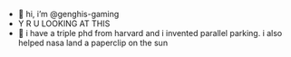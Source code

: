 - 👋 hi, i’m @genghis-gaming
- Y R U LOOKING AT THIS
- 👀 i have a triple phd from harvard and i invented parallel parking. i also helped nasa land a paperclip on the sun
<!---
genghis-gaming/genghis-gaming is a ✨ special ✨ repository because its `README.md` (this file) appears on your GitHub profile.
You can click the Preview link to take a look at your changes.
--->
